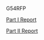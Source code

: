 G54RFP

[Part I Report](partI/Report/PartIReport.pdf)

[Part II Report](partII/Report/PartIIReport.pdf)
